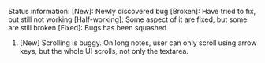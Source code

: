 Status information:
[New]: Newly discovered bug
[Broken]: Have tried to fix, but still not working
[Half-working]: Some aspect of it are fixed, but some are still broken
[Fixed]: Bugs has been squashed

1. [New] Scrolling is buggy. On long notes, user can only scroll using arrow keys, but the whole UI scrolls, not only the textarea.
